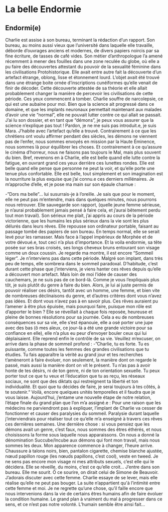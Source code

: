# La belle Endormie
## Endormi(e)

Charlie est assise à son bureau, terminant la rédaction d’un rapport. Son bureau, au moins aussi vieux que l’université dans laquelle elle travaille, déborde d’ouvrages anciens et modernes, de divers papiers noircis par sa fine écriture, de tasses de café vides. Son métier d’anthropologue l’a amené récemment à mener des fouilles dans une zone reculée du globe, où elle a pu faire des découvertes attestant du pouvoir de la sexualité féminine dans les civilisations Protohistorique. Elle avait entre autre fait la découverte d’un artefact étrange, oblong, lisse et étonnement lourd. L’objet avait été trouvé dans une étrange boite ornée d’inscriptions cunéiformes qu’elle venait de finir de décoder. Cette découverte attestée de sa théorie et elle allait probablement changer la manière de percevoir les civilisations de cette période.
Ces yeux commencent à tomber. Charlie souffre de narcolepsie, ce qui est une aubaine pour moi. Bien que la science ait progressé dans ce domaine, et que les implants neuronaux permettait maintenant aux malades d’avoir une vie “normal”, elle ne pouvait lutter contre ce qui allait se passait. J’ai lu son dossier, et en tant que “démons”, je peux vous assurer que la science n’explique pas tout ! Pardon, je ne me suis pas introduit.e, je suis Mara. J’habite avec l’artefact qu’elle a trouvé. Contrairement à ce que les chrétiens ont voulu affirmer pendant des siècles, les démons ne viennent pas de l’enfer, nous sommes envoyés en mission par la Haute Éminence, nous sommes là pour équilibrer les choses. Et contrairement à ce qu’assure le cinéma d’horreur, nous ne faisons pas toujours le Mal, mais plus souvent du bien.
Bref, revenons en à Charlie, elle est belle quand elle lutte contre la fatigue, en ouvrant grand ces yeux derrière ces lunettes rondes. Elle est belle quand elle pense que personne ne peut la voir, et qu’elle porte une tenue plus confortable. Elle est belle, tout simplement et son imagination est la nourriture la plus exquise que j’ai connu.e ces derniers millénaires. Je m’approche d’elle, et je pose ma main sur son épaule charnue :

-”Dors ma belle”... lui susurrais-je à l’oreille. Je sais que pour le moment, elle ne peut pas m’entendre, mais dans quelques minutes, nous pourrons nous retrouver.
Elle sauvegarde son rapport, (quelle jeune femme sérieuse, je n’aurai probablement jamais pensé à faire cela, et j’aurai bêtement perdu tout mon travail). Son sérieux me plait, j’ai appris au cours de la période victorienne, que les humains les plus sérieux dans la vie sont les plus délurés dans leurs rêves.
Elle repousse son ordinateur portable, faisant au passage tombé des papiers de son  bureau. En temps normal, elle se serait levé pour les ramasser. Mais face à l’appel impérieux de Morphée et de votre dévoué.e, tout ceci n’a plus d’importance.
Et la voila endormie, sa tête posée sur ses bras croisés, ses longs cheveux bruns entourant son visage comme un doux coussin.
Je regarde ma montre, il est encore “Sommeil léger”. Je n’interviens pas dans cette période. Malgré son implant, dans très peu de temps, elle sombrera dans le sommeil paradoxal. D’habitude, c’est durant cette phase que j’interviens, je viens hanter ces rêves depuis qu’elle a découvert mon artefact. Mais loin de moi l’idée de causer des cauchemars, je ne suis pas de ce bord-là. Comme je vous l’expliquais plus tôt, je suis plutôt du genre à faire du bien. Alors, je lui ai juste permis de pouvoir réaliser ces désirs, tantôt avec un homme, une femme, et bien vite de nombreuses déclinaisons du genre, et d’autres critères dont vous n’avez pas idées. Et dont vous n’avez pas à en savoir plus. Ces rêves auraient pu l’amener à être plus épuisée, mais pourquoi faire, puisque mon rôle est d’apporter le bien ? Elle se réveillait à chaque fois reposée, heureuse et pleine de bonnes résolutions pour sa journée. Cela a eu de nombreuses conséquences sur sa vie, elle s’est épanouie, elle a osé porter une jupe avec des bas (ô mes aïeux, ce jour-là a été une grande victoire pour sa confiance en elle), elle n’a plus eu peur d’envoyer bouler ceux qui lui déplaisaient. Elle reprend enfin le contrôle de sa vie. Veuillez m’excuser, on arrive dans la phase de sommeil profond :
-”Charlie, tu es forte. Tu es puissante, comme toutes les femmes des grandes civilisations que tu étudies. Tu fais apparaître la vérité au grand jour et tes recherches t’amèneront à faire évoluer, non seulement, la manière dont on regarde le passé, mais aussi la manière dont on vit le présent. Tu n’as pas à avoir honte de tes désirs, ni de ton genre, ni de ton orientation sexuelle. Tu peux porter tout ce que tu veux et l’éducation que tu as reçu, les réseaux sociaux, ne sont que des diktats qui restreignent ta liberté et ton individualité. Et quoi que tu décides de faire, je serai toujours à tes côtés, à te soutenir.“
Voilà, encore quelques unités temporelles et il faudra que je vous laisse. Aujourd’hui, j’entame une nouvelle étape de notre relation, l’étape finale du grand plan que l’on m’a assigné.e : Pour une raison que les médecins ne parviendront pas à expliquer, l’implant de Charlie va cesser de fonctionner et causer des paralysies du sommeil. Paralysie durant laquelle j’interviendrais pour réaliser tout ce qu’elle m’a enseigné à travers ces rêves ces dernières semaines. 
Une dernière chose : si vous pensiez que les démons avait un genre, c’est faux, nous sommes des êtres éthérés, et nous choisissons la forme sous laquelle nous apparaissons. On nous a donné la dénomination Succube/Incube aux démons qui font mon travail, mais nous sommes les deux. Mon apparence commence à changer, l’heure arrive. Chaussure à talons noirs, bien, pantalon cigarette, chemise blanche ajustée, nœud papillon rouge (les nœuds papillons, c’est cool), veste en tweed. Je ne sens pas encore mon visage ni mes attributs sexuels, c’est elle qui le décidera. Elle se réveille, du moins, c’est ce qu’elle croit… J’entre dans son bureau. Elle me sourit. Ô ce sourire, on dirait celui de Simone de Beauvoir. J’adorais discuter avec cette femme. Charlie essaye de se lever, mais elle réalise qu’elle ne peut pas bouger. La suite n’appartient qu'à l’intimité entre cette femme et moi.
Je ne regrette qu’une chose, qu’il faille encore que nous intervenions dans la vie de certains êtres humains afin de faire évoluer la condition humaine. Le grand plan à vraiment du mal à progresser dans ce sens, et ce n’est pas notre volonté. L’humain semble être ainsi fait...
